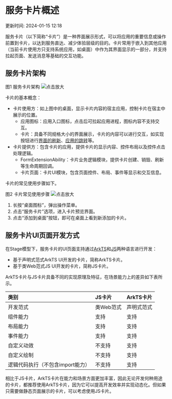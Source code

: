 # 服务卡片概述

更新时间: 2024-01-15 12:18

服务卡片（以下简称“卡片”）是一种界面展示形式，可以将应用的重要信息或操作前置到卡片，以达到服务直达、减少体验层级的目的。卡片常用于嵌入到其他应用（当前卡片使用方只支持系统应用，如桌面）中作为其界面显示的一部分，并支持拉起页面、发送消息等基础的交互功能。

## 服务卡片架构

图1 服务卡片架构
![](https://alliance-communityfile-drcn.dbankcdn.com/FileServer/getFile/cmtyPub/011/111/111/0000000000011111111.20231121183814.74418918220942473260145035291638:50001231000000:2800:1BD7D15EDA828031E9F488ED2B9A2B0E0CFD1D1818671193260C63E765D80D4F.png?needInitFileName=true?needInitFileName=true?needInitFileName=true?needInitFileName=true "点击放大")

卡片的基本概念：

* 卡片使用方：如上图中的桌面，显示卡片内容的宿主应用，控制卡片在宿主中展示的位置。
  * 应用图标：应用入口图标，点击后可拉起应用进程，图标内容不支持交互。
  * 卡片：具备不同规格大小的界面展示，卡片的内容可以进行交互，如实现按钮进行[界面的刷新](https://developer.harmonyos.com/cn/docs/documentation/doc-guides-V3/arkts-ui-widget-event-formextensionability-0000001502350018-V3)、[应用的跳转](https://developer.harmonyos.com/cn/docs/documentation/doc-guides-V3/arkts-ui-widget-event-router-0000001502352142-V3)等。
* 卡片提供方：包含卡片的应用，提供卡片的显示内容、控件布局以及控件点击处理逻辑。
  * FormExtensionAbility：卡片业务逻辑模块，提供卡片创建、销毁、刷新等生命周期回调。
  * 卡片页面：卡片UI模块，包含页面控件、布局、事件等显示和交互信息。

卡片的常见使用步骤如下。

图2 卡片常见使用步骤
![](https://alliance-communityfile-drcn.dbankcdn.com/FileServer/getFile/cmtyPub/011/111/111/0000000000011111111.20231121183815.23783470585251911305223424038868:50001231000000:2800:346425871F81DA48E170C8077D585E7F94433E5F57FBF0761E36FBDDD937D9CC.png?needInitFileName=true?needInitFileName=true?needInitFileName=true?needInitFileName=true "点击放大")

1. 长按“桌面图标”，弹出操作菜单。
2. 点击“服务卡片”选项，进入卡片预览界面。
3. 点击“添加到桌面”按钮，即可在桌面上看到新添加的卡片。

## 服务卡片UI页面开发方式

在Stage模型下，服务卡片的UI页面支持通过[ArkTS](https://developer.harmonyos.com/cn/docs/documentation/doc-guides-V3/arkts-ui-widget-working-principles-0000001485485850-V3)和[JS](https://developer.harmonyos.com/cn/docs/documentation/doc-guides-V3/js-ui-widget-development-0000001535946225-V3)两种语言进行开发：

* 基于声明式范式ArkTS UI开发的卡片，简称ArkTS卡片。
* 基于类Web范式JS UI开发的卡片，简称JS卡片。

ArkTS卡片与JS卡片具备不同的实现原理及特征，在场景能力上的差异如下表所示。

| 类别                             | JS卡片    | ArkTS卡片  |
| :------------------------------- | :-------- | :--------- |
| 开发范式                         | 类Web范式 | 声明式范式 |
| 组件能力                         | 支持      | 支持       |
| 布局能力                         | 支持      | 支持       |
| 事件能力                         | 支持      | 支持       |
| 自定义动效                       | 不支持    | 支持       |
| 自定义绘制                       | 不支持    | 支持       |
| 逻辑代码执行（不包含import能力） | 不支持    | 支持       |

相比于JS卡片，ArkTS卡片在能力和场景方面更加丰富，因此无论开发何种用途的卡片，都推荐使用ArkTS卡片，因为它可以提高开发效率并实现动态化。但如果只需要做静态页面展示的卡片，可以考虑使用JS卡片。

